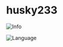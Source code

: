 # husky233
![Info](https://github-stats.ubrong.com/api?username=husky25130&show_icons=true)

![Language](https://github-stats.ubrong.com/api/top-langs/?username=ubrong&layout=compact)
